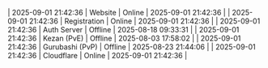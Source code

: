 | 2025-09-01 21:42:36 | Website | Online | 2025-09-01 21:42:36 |
| 2025-09-01 21:42:36 | Registration | Online | 2025-09-01 21:42:36 |
| 2025-09-01 21:42:36 | Auth Server | Offline | 2025-08-18 09:33:31 |
| 2025-09-01 21:42:36 | Kezan (PvE) | Offline | 2025-08-03 17:58:02 |
| 2025-09-01 21:42:36 | Gurubashi (PvP) | Offline | 2025-08-23 21:44:06 |
| 2025-09-01 21:42:36 | Cloudflare | Online | 2025-09-01 21:42:36 |
